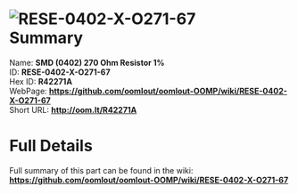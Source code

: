 
![RESE-0402-X-O271-67](https://github.com/oomlout/oomlout-OOMP/blob/master/parts/RESE-0402-X-O271-67/RESE-0402-X-O271-67_420.jpg)   
Summary
=================
  
Name: __SMD (0402) 270 Ohm Resistor 1%__    
ID: __RESE-0402-X-O271-67__   
Hex ID: __R42271A__   
WebPage: __https://github.com/oomlout/oomlout-OOMP/wiki/RESE-0402-X-O271-67__   
Short URL: __http://oom.lt/R42271A__   

Full Details
==========================
Full summary of this part can be found in the wiki:   
__https://github.com/oomlout/oomlout-OOMP/wiki/RESE-0402-X-O271-67__    

